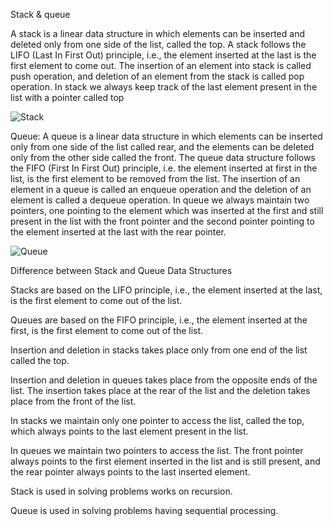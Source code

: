 Stack & queue

 A stack is a linear data structure in which elements can be inserted and deleted only from one side of the list, called the top. A stack follows the LIFO (Last In First Out) principle, i.e., the element inserted at the last is the first element to come out. The insertion of an element into stack is called push operation, and deletion of an element from the stack is called pop operation. In stack we always keep track of the last element present in the list with a pointer called top

 ![Stack](https://media.geeksforgeeks.org/wp-content/uploads/geek-stack-1.png)

Queue: A queue is a linear data structure in which elements can be inserted only from one side of the list called rear, and the elements can be deleted only from the other side called the front. The queue data structure follows the FIFO (First In First Out) principle, i.e. the element inserted at first in the list, is the first element to be removed from the list. The insertion of an element in a queue is called an enqueue operation and the deletion of an element is called a dequeue operation. In queue we always maintain two pointers, one pointing to the element which was inserted at the first and still present in the list with the front pointer and the second pointer pointing to the element inserted at the last with the rear pointer.

![Queue](https://media.geeksforgeeks.org/wp-content/uploads/geek-queue-1.png)


Difference between Stack and Queue Data Structures

Stacks are based on the LIFO principle, i.e., the element inserted at the last, is the first element to come out of the list.

Queues are based on the FIFO principle, i.e., the element inserted at the first, is the first element to come out of the list.

Insertion and deletion in stacks takes place only from one end of the list called the top.

Insertion and deletion in queues takes place from the opposite ends of the list. The insertion takes place at the rear of the list and the deletion takes place from the front of the list.

In stacks we maintain only one pointer to access the list, called the top, which always points to the last element present in the list.

In queues we maintain two pointers to access the list. The front pointer always points to the first element inserted in the list and is still present, and the rear pointer always points to the last inserted element.

Stack is used in solving problems works on recursion.

Queue is used in solving problems having sequential processing.